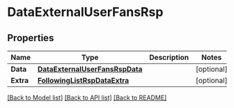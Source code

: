 # DataExternalUserFansRsp

## Properties

Name | Type | Description | Notes
------------ | ------------- | ------------- | -------------
**Data** | [**DataExternalUserFansRspData**](DataExternalUserFansRsp_data.md) |  | [optional] 
**Extra** | [**FollowingListRspDataExtra**](FollowingListRsp_data_extra.md) |  | [optional] 

[[Back to Model list]](../README.md#documentation-for-models) [[Back to API list]](../README.md#documentation-for-api-endpoints) [[Back to README]](../README.md)


